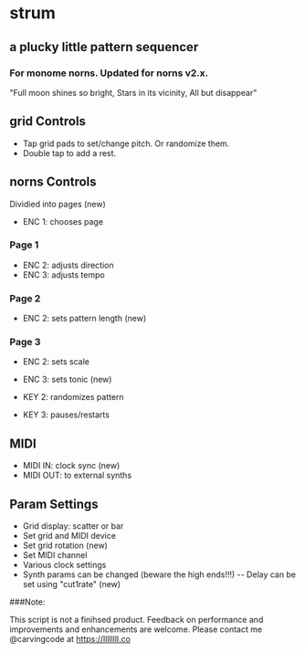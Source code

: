 # strum
## a plucky little pattern sequencer

### For monome norns. Updated for norns v2.x.

"Full moon shines so bright, Stars in its vicinity, All but disappear"

## grid Controls

- Tap grid pads to set/change pitch. Or randomize them.
- Double tap to add a rest.

## norns Controls

Dividied into pages (new)

- ENC 1: chooses page

### Page 1

- ENC 2: adjusts direction
- ENC 3: adjusts tempo

### Page 2
- ENC 2: sets pattern length (new)

### Page 3
- ENC 2: sets scale
- ENC 3: sets tonic (new)

- KEY 2: randomizes pattern
- KEY 3: pauses/restarts

## MIDI

- MIDI IN: clock sync (new)
- MIDI OUT: to external synths

## Param Settings

- Grid display: scatter or bar
- Set grid and MIDI device
- Set grid rotation (new)
- Set MIDI channel
- Various clock settings
- Synth params can be changed (beware the high ends!!!)
-- Delay can be set using "cut1rate" (new)

###Note:

This script is not a finihsed product.  Feedback on performance and improvements and enhancements are welcome.  Please contact me @carvingcode at https://llllllll.co
